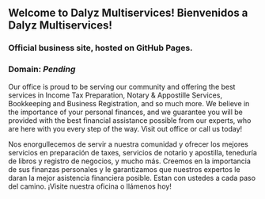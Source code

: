 ## Welcome to Dalyz Multiservices! Bienvenidos a Dalyz Multiservices!
### Official business site, hosted on GitHub Pages.
### Domain: *Pending*
Our office is proud to be serving our community and offering the best services in Income Tax Preparation, Notary & Appostille Services, Bookkeeping and Business Registration, and so much more. We believe in the importance of your personal finances, and we guarantee you will be provided with the best financial assistance possible from our experts, who are here with you every step of the way. Visit out office or call us today!

Nos enorgullecemos de servir a nuestra comunidad y ofrecer los mejores servicios en preparación de taxes, servicios de notario y apostilla, teneduría de libros y registro de negocios, y mucho más. Creemos en la importancia de sus finanzas personales y le garantizamos que nuestros expertos le daran la mejor asistencia financiera posible. Estan con ustedes a cada paso del camino. ¡Visite nuestra oficina o llámenos hoy!
